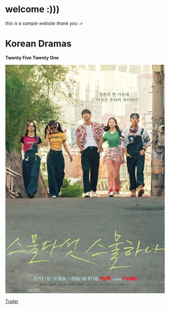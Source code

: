 # welcome :)))

*this is a sample website thank you :>* 


# Korean Dramas 






**Twenty Five Twenty One**


![alt text](1efa6220bcf7e911cffe1dff06d3ade7.jpg)





[Trailer](https://youtu.be/gYp4cKumTwU)




